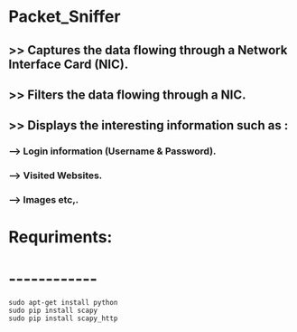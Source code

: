# Packet_Sniffer
## >> Captures the data flowing through a Network Interface Card (NIC).
## >> Filters the data flowing through a NIC.
## >> Displays the interesting information such as :
###        --> Login information (Username & Password).
###        --> Visited Websites.
###        --> Images etc,.


# Requriments:
# ------------
```
sudo apt-get install python
sudo pip install scapy
sudo pip install scapy_http
```


